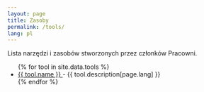 ```yaml
---
layout: page
title: Zasoby
permalink: /tools/
lang: pl
---
```


Lista narzędzi i zasobów stworzonych przez członków Pracowni.

<ul>
{% for tool in site.data.tools %}
  <li>
    <a href="{{ tool.www | tool.github }}">
      {{ tool.name }}
    </a>
    - {{ tool.description[page.lang] }}
  </li>
{% endfor %}
</ul>
